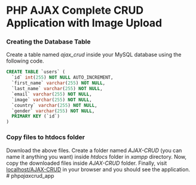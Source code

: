# PHP AJAX Complete CRUD Application with Image Upload

### ****Creating the Database Table****

Create a table named *ajax_crud* inside your MySQL database using the following code.

```sql
CREATE TABLE `users` (
  `id` int(255) NOT NULL AUTO_INCREMENT,
  `first_name` varchar(255) NOT NULL,
  `last_name` varchar(255) NOT NULL,
  `email` varchar(255) NOT NULL,
  `image` varchar(255) NOT NULL,
  `country` varchar(255) NOT NULL,
  `gender` varchar(255) NOT NULL,
  PRIMARY KEY (`id`)
)
```

### ****Copy files to htdocs folder****

Download the above files. Create a folder named *AJAX-CRUD* (you can name it anything you want) inside *htdocs* folder in *xampp* directory. Now, copy the downloaded files inside *AJAX-CRUD* folder. Finally, visit [localhost/AJAX-CRUD](http://localhost/AJAX-CRUD) in your browser and you should see the application.
#   p h p _ a j a x _ c r u d _ a p p  
 